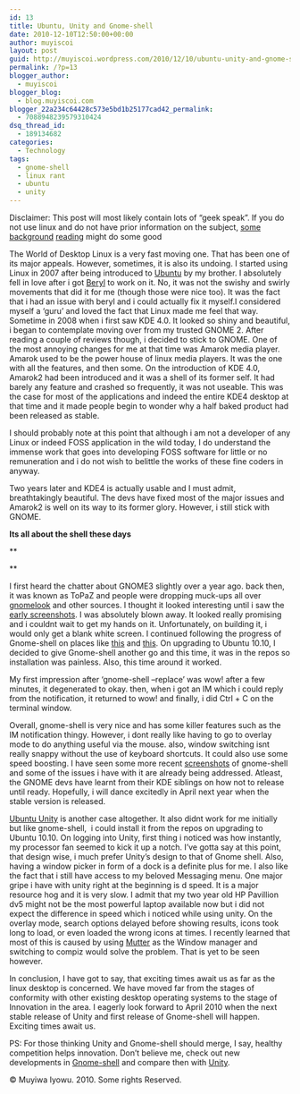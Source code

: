 ```yaml
---
id: 13
title: Ubuntu, Unity and Gnome-shell
date: 2010-12-10T12:50:00+00:00
author: muyiscoi
layout: post
guid: http://muyiscoi.wordpress.com/2010/12/10/ubuntu-unity-and-gnome-shell
permalink: /?p=13
blogger_author:
  - muyiscoi
blogger_blog:
  - blog.muyiscoi.com
blogger_22a234c64428c573e5bd1b25177cad42_permalink:
  - 7088948239579310424
dsq_thread_id:
  - 189134682
categories:
  - Technology
tags:
  - gnome-shell
  - linux rant
  - ubuntu
  - unity
---
```

Disclaimer: This post will most likely contain lots of &#8220;geek speak&#8221;. If you do not use linux and do not have prior information on the subject, [some](http://en.wikipedia.org/wiki/Linux) [background](http://en.wikipedia.org/wiki/Unity_%28desktop_environment%29) [reading](http://en.wikipedia.org/wiki/GNOME_Shell) might do some good

The World of Desktop Linux is a very fast moving one. That has been one of its major appeals. However, sometimes, it is also its undoing. I started using Linux in 2007 after being introduced to [Ubuntu](http://www.ubuntu.com/) by my brother. I absolutely fell in love after i got [Beryl](http://en.wikipedia.org/wiki/Beryl_(window_manager)) to work on it. No, it was not the swishy and swirly movements that did it for me (though those were nice too). It was the fact that i had an issue with beryl and i could actually fix it myself.I considered myself a &#8216;guru&#8217; and loved the fact that Linux made me feel that way. Sometime in 2008 when i first saw KDE 4.0. It looked so shiny and beautiful, i began to contemplate moving over from my trusted GNOME 2. After reading a couple of reviews though, i decided to stick to GNOME. One of the most annoying changes for me at that time was Amarok media player. Amarok used to be the power house of linux media players. It was the one with all the features, and then some. On the introduction of KDE 4.0, Amarok2 had been introduced and it was a shell of its former self. It had barely any feature and crashed so frequently, it was not useable. This was the case for most of the applications and indeed the entire KDE4 desktop at that time and it made people begin to wonder why a half baked product had been released as stable.

<!--more-->

I should probably note at this point that although i am not a developer of any Linux or indeed FOSS application in the wild today, I do understand the immense work that goes into developing FOSS software for little or no remuneration and i do not wish to belittle the works of these fine coders in anyway.

Two years later and KDE4 is actually usable and I must admit, breathtakingly beautiful. The devs have fixed most of the major issues and Amarok2 is well on its way to its former glory. However, i still stick with GNOME.

**Its all about the shell these days**
  
**
  
** 
  
I first heard the chatter about GNOME3 slightly over a year ago. back then, it was known as ToPaZ and people were dropping muck-ups all over [gnomelook](http://gnome-look.org/index.php?xcontentmode=185&PHPSESSID=4760236272ad287584dd36a2477b825e) and other sources. I thought it looked interesting until i saw the [early screenshots](http://live.gnome.org/GnomeShell/Screenshots). I was absolutely blown away. It looked really promising and i couldnt wait to get my hands on it. Unfortunately, on building it, i would only get a blank white screen. I continued following the progress of Gnome-shell on places like [this](http://omgubuntu.co.uk/) and [this](http://webupd8.org/). On upgrading to Ubuntu 10.10, I decided to give Gnome-shell another go and this time, it was in the repos so installation was painless. Also, this time around it worked.
  
My first impression after &#8216;gnome-shell &#8211;replace&#8217; was wow! after a few minutes, it degenerated to okay. then, when i got an IM which i could reply from the notification, it returned to wow! and finally, i did Ctrl + C on the terminal window.

Overall, gnome-shell is very nice and has some killer features such as the IM notification thingy. However, i dont really like having to go to overlay mode to do anything useful via the mouse. also, window switching isnt really snappy without the use of keyboard shortcuts. It could also use some speed boosting. I have seen some more recent [screenshots](http://www.omgubuntu.co.uk/2010/12/zeitgeist-rocking-gnome-shell/) of gnome-shell and some of the issues i have with it are already being addressed. Atleast, the GNOME devs have learnt from their KDE siblings on how not to release until ready. Hopefully, i will dance excitedly in April next year when the stable version is released.

[Ubuntu Unity](http://unity.ubuntu.com/) is another case altogether. It also didnt work for me initially but like gnome-shell,  i could install it from the repos on upgrading to Ubuntu 10.10. On logging into Unity, first thing i noticed was how instantly, my processor fan seemed to kick it up a notch. I&#8217;ve gotta say at this point, that design wise, i much prefer Unity&#8217;s design to that of Gnome shell. Also, having a window picker in form of a dock is a definite plus for me. I also like the fact that i still have access to my beloved Messaging menu. One major gripe i have with unity right at the beginning is d speed. It is a major resource hog and it is very slow. I admit that my two year old HP Pavillion dv5 might not be the most powerful laptop available now but i did not expect the difference in speed which i noticed while using unity. On the overlay mode, search options delayed before showing results, icons took long to load, or even loaded the wrong icons at times. I recently learned that most of this is caused by using [Mutter](http://live.gnome.org/GnomeShell) as the Window manager and switching to compiz would solve the problem. That is yet to be seen however.

In conclusion, I have got to say, that exciting times await us as far as the linux desktop is concerned. We have moved far from the stages of conformity with other existing desktop operating systems to the stage of Innovation in the area. I eagerly look forward to April 2010 when the next stable release of Unity and first release of Gnome-shell will happen. Exciting times await us.

PS: For those thinking Unity and Gnome-shell should merge, I say, healthy competition helps innovation. Don&#8217;t believe me, check out new developments in [Gnome-shell](http://www.omgubuntu.co.uk/2010/12/zeitgeist-rocking-gnome-shell/) and compare then with [Unity](http://www.omgubuntu.co.uk/2010/10/ubuntu-11-04-to-ship-unity-as-default-desktop/).

<div class="blogger-post-footer">
  © Muyiwa Iyowu. 2010. Some rights Reserved.
</div>